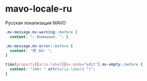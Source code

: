 # mavo-locale-ru
Русская локализация MAVO 

```CSS
.mv-message.mv-warning::before {
  content: "⚠️ Внимание: "; }

.mv-message.mv-error::before {
  content: "😳 Ой! ";
}

time[property][aria-label][mv-mode="edit"].mv-empty::before {
  content: "(Нет " attr(aria-label) ")";
}
```
